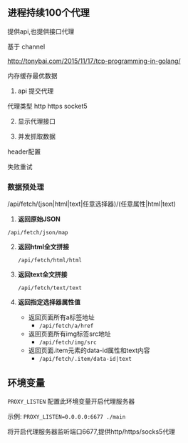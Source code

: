 

## 进程持续100个代理

提供api,也提供接口代理

基于 channel



http://tonybai.com/2015/11/17/tcp-programming-in-golang/


内存缓存最优数据


1. api 提交代理

代理类型
http
https
socket5

2. 显示代理接口


3. 并发抓取数据

header配置

失败重试



### 数据预处理

​/api/fetch/(json|html|text|任意选择器)/(任意属性|html|text)



1. **返回原始JSON**

  `/api/fetch/json/map`
  
2. **返回html全文拼接**

   `/api/fetch/html/html`

3. **返回text全文拼接**

   `/api/fetch/text/text`

4. **返回指定选择器属性值**

    * 返回页面所有a标签地址
      * `/api/fetch/a/href`
    * 返回页面所有img标签src地址
      * `/api/fetch/img/src`
    * 返回页面.item元素的data-id属性和text内容
      * `/api/fetch/.item/data-id|text`



## 环境变量

`PROXY_LISTEN` 配置此环境变量开启代理服务器

示例: `PROXY_LISTEN=0.0.0.0:6677 ./main`

将开启代理服务器监听端口6677,提供http/https/socks5代理

